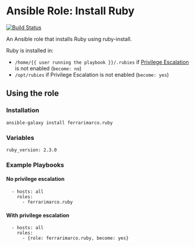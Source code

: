 # Ansible Role: Install Ruby
[![Build Status](https://travis-ci.org/ferrarimarco/ansible-role-ruby.svg?branch=master)](https://travis-ci.org/ferrarimarco/ansible-role-ruby)

An Ansible role that installs Ruby using ruby-install.

Ruby is installed in:
- `/home/{{ user running the playbook }}/.rubies` if [Privilege Escalation](http://docs.ansible.com/ansible/become.html) is not enabled (`become: no`)
- `/opt/rubies` if Privilege Escalation is not enabled (`become: yes`)

## Using the role
### Installation
```
ansible-galaxy install ferrarimarco.ruby
```

### Variables
```
ruby_version: 2.3.0
```

### Example Playbooks
#### No privilege escalation
```
  - hosts: all
    roles:
      - ferrarimarco.ruby
```

#### With privilege escalation
```
  - hosts: all
    roles:
      - {role: ferrarimarco.ruby, become: yes}
```

